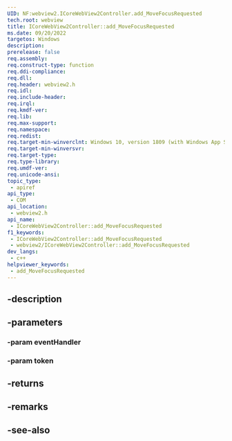 ```yaml
---
UID: NF:webview2.ICoreWebView2Controller.add_MoveFocusRequested
tech.root: webview
title: ICoreWebView2Controller::add_MoveFocusRequested
ms.date: 09/20/2022
targetos: Windows
description: 
prerelease: false
req.assembly: 
req.construct-type: function
req.ddi-compliance: 
req.dll: 
req.header: webview2.h
req.idl: 
req.include-header: 
req.irql: 
req.kmdf-ver: 
req.lib: 
req.max-support: 
req.namespace: 
req.redist: 
req.target-min-winverclnt: Windows 10, version 1809 (with Windows App SDK 1.1 or later)
req.target-min-winversvr: 
req.target-type: 
req.type-library: 
req.umdf-ver: 
req.unicode-ansi: 
topic_type:
 - apiref
api_type:
 - COM
api_location:
 - webview2.h
api_name:
 - ICoreWebView2Controller::add_MoveFocusRequested
f1_keywords:
 - ICoreWebView2Controller::add_MoveFocusRequested
 - webview2/ICoreWebView2Controller::add_MoveFocusRequested
dev_langs:
 - c++
helpviewer_keywords:
 - add_MoveFocusRequested
---
```


## -description

## -parameters

### -param eventHandler

### -param token

## -returns

## -remarks

## -see-also

